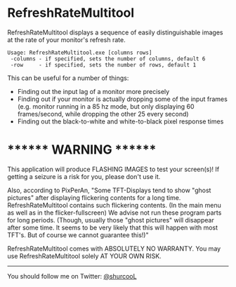 RefreshRateMultitool
====================

RefreshRateMultitool displays a sequence of easily distinguishable images at the rate of your monitor's refresh rate.

	Usage: RefreshRateMultitool.exe [columns rows]
	 -columns - if specified, sets the number of columns, default 6
	 -row     - if specified, sets the number of rows, default 1

This can be useful for a number of things:

- Finding out the input lag of a monitor more precisely
- Finding out if your monitor is actually dropping some of the input frames (e.g. monitor running in a 85 hz mode, but only displaying 60 frames/second, while dropping the other 25 every second)
- Finding out the black-to-white and white-to-black pixel response times

****** WARNING ******
=====================

This application will produce FLASHING IMAGES to test your screen(s)!
If getting a seizure is a risk for you, please don't use it.

Also, according to PixPerAn,
"Some TFT-Displays tend to show "ghost pictures" after
displaying flickering contents for a long time.
RefreshRateMultitool contains such flickering contents. (In the
main menu as well as in the flicker-fullscreen)
We advise not run these program parts for long periods.
(Though, usually those "ghost pictures" will disappear after
some time. It seems to be very likely that this will happen with
most TFT's. But of course we cannot guarantee this!)"

RefreshRateMultitool comes with ABSOLUTELY NO WARRANTY.
You may use RefreshRateMultitool solely AT YOUR OWN RISK.

---

You should follow me on Twitter: [@shurcooL](http://twitter.com/shurcooL)
